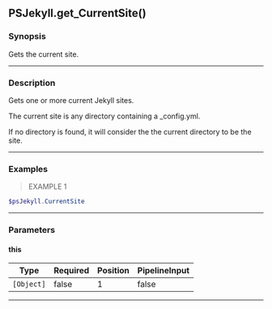 PSJekyll.get_CurrentSite()
--------------------------

### Synopsis
Gets the current site.

---

### Description

Gets one or more current Jekyll sites.

The current site is any directory containing a _config.yml.  

If no directory is found, it will consider the the current directory to be the site.

---

### Examples
> EXAMPLE 1

```PowerShell
$psJekyll.CurrentSite
```

---

### Parameters
#### **this**

|Type      |Required|Position|PipelineInput|
|----------|--------|--------|-------------|
|`[Object]`|false   |1       |false        |

---
